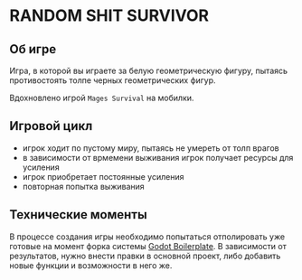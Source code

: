 # RANDOM SHIT SURVIVOR

## Об игре
Игра, в которой вы играете за белую геометрическую фигуру, пытаясь противостоять толпе черных геометрических фигур.

Вдохновлено игрой `Mages Survival` на мобилки.

## Игровой цикл
- игрок ходит по пустому миру, пытаясь не умереть от толп врагов
- в зависимости от врмемени выживания игрок получает ресурсы для усиления
- игрок приобретает постоянные усиления
- повторная попытка выживания

## Технические моменты

В процессе создания игры необходимо попытаться отполировать уже готовые на момент форка системы [Godot Boilerplate](https://git.bronuh.ru/general/games/godot-boilerplate). В зависимости от результатов, нужно внести правки в основной проект, либо добавить новые функции и возможности в него же.
